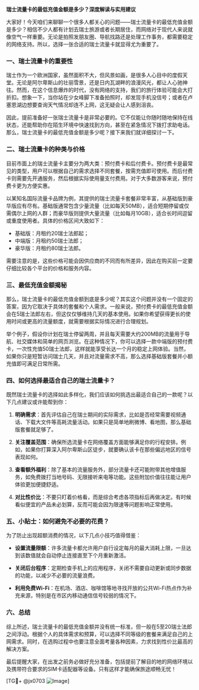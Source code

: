 **瑞士流量卡的最低充值金额是多少？深度解读与实用建议**

大家好！今天咱们来聊聊一个很多人都关心的问题——瑞士流量卡的最低充值金额是多少？相信不少人都有计划去瑞士旅游或者长期居住，而网络对于现代人来说就像空气一样重要。无论是拍照发朋友圈、导航找路还是处理工作事务，都需要稳定的网络支持。所以，选择一张合适的瑞士流量卡就显得尤为重要了。

### 一、瑞士流量卡的重要性

瑞士作为一个欧洲国家，虽然面积不大，但风景如画，是很多人心目中的度假天堂。无论是阿尔卑斯山的壮丽雪景，还是日内瓦湖畔的浪漫风光，都让人心驰神往。然而，在这个信息爆炸的时代，没有网络的支持，我们的旅行体验可能会大打折扣。想象一下，当你站在少女峰脚下准备拍照时，却发现手机没信号；或者在卢塞恩湖边想要查询天气情况却连不上网，这无疑会让人感到沮丧。

因此，提前准备好一张瑞士流量卡是非常必要的。它不仅能让你随时随地保持在线状态，还能帮助你在陌生环境中快速找到方向，甚至在紧急情况下拨打求助电话。那么，瑞士流量卡的最低充值金额是多少呢？接下来我们就详细探讨一下。

### 二、瑞士流量卡的种类与价格

目前市面上的瑞士流量卡主要分为两大类：预付费卡和后付费卡。预付费卡是最常见的类型，用户可以根据自己的需求选择不同套餐，按需充值即可使用。而后付费卡则需要先开通服务，然后根据实际使用量支付费用。对于大多数游客来说，预付费卡更为方便实惠。

以某知名国际流量卡品牌为例，其提供的瑞士流量卡套餐非常丰富，从基础版到豪华版应有尽有。基础版通常包含少量流量（比如每天50MB），适合短期停留或仅需偶尔上网的人群；而豪华版则提供大量流量（比如每月10GB），适合长时间逗留或重度使用者。具体的价格区间大致如下：

- 基础版：月租约20瑞士法郎起；
- 中端版：月租约50瑞士法郎；
- 豪华版：月租约80瑞士法郎。

需要注意的是，这些价格可能会因供应商的不同而有所差异，因此在购买前一定要仔细比较各个平台的价格和服务内容。

### 三、最低充值金额揭秘

那么，瑞士流量卡的最低充值金额到底是多少呢？其实这个问题并没有一个固定的答案，因为它取决于具体的套餐和个人需求。一般来说，预付费卡的最低充值金额会在5瑞士法郎左右，但这仅仅够维持几天的基本使用。如果你希望获得更长的使用时间或更高的流量额度，就需要根据实际情况进行合理规划。

举个例子，假设你计划在瑞士停留两周，并且每天需要大约200MB的流量用于导航、社交媒体和简单的网页浏览。在这种情况下，你可以选择一款中端版的预付费卡，一次性充值50瑞士法郎，这样就能享受长达一个月的稳定上网体验。当然，如果你只是短暂访问瑞士几天，并且对流量需求不高，那么选择基础版套餐并小额充值即可满足日常所需。

### 四、如何选择最适合自己的瑞士流量卡？

既然瑞士流量卡的选择如此多样化，我们应该如何挑选出最适合自己的一款呢？以下几点建议或许能帮到你：

1. **明确需求**：首先评估自己在瑞士期间的实际需求，比如是否经常需要视频通话、下载大文件等高耗流量活动。如果只是简单地刷微博、看地图，那么基础版套餐就足够了。
   
2. **关注覆盖范围**：确保所选流量卡在网络覆盖方面能够满足你的行程安排。例如，如果你打算深入阿尔卑斯山区徒步，就要确认该卡在那些偏远地区的信号表现如何。

3. **查看额外福利**：除了基本的流量服务外，部分流量卡还可能附带其他增值服务，如免费拨打当地号码、无限接听来电等功能。这些附加价值往往能让用户体验更加便捷舒适。

4. **对比性价比**：不要只盯着价格看，而是综合考虑各项指标后再做决定。有时候看似便宜的产品未必划算，反而可能会因为限速等问题影响正常使用。

### 五、小贴士：如何避免不必要的花费？

为了防止出现超额消费的情况，以下几点小技巧值得借鉴：

- **设置流量限额**：许多流量卡都允许用户自行设定每月的最大消耗上限，一旦达到该数值就会自动停止连接直至下个月重新激活。
  
- **关闭后台程序**：定期检查手机上的应用程序，关闭不需要自动更新或同步数据的功能，以减少不必要的流量浪费。

- **利用免费Wi-Fi**：在机场、酒店、咖啡馆等地寻找开放的公共Wi-Fi热点作为补充来源，特别是在市区内移动通信信号较弱的情况下。

### 六、总结

综上所述，瑞士流量卡的最低充值金额并没有统一标准，但一般在5至20瑞士法郎之间浮动。根据个人的具体需求和预算，可以选择不同等级的套餐来满足自己的上网需求。同时，在选购过程中也要注意全面考量各种因素，力求找到性价比最高的解决方案。

最后提醒大家，在出发之前务必做好充分准备，包括提前了解目的地的网络环境以及携带符合要求的SIM卡适配器等设备。只有这样才能确保旅途顺畅无忧！

[TG💪+ @jx0703 ![Image](https://github.com/user-attachments/assets/dbca1d08-cadb-493c-b0ec-ad6f7a83f270)]